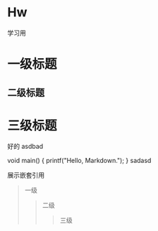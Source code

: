 # Hw
学习用
# 一级标题
## 二级标题


三级标题
=

好的 asdbad   
   
void main()
{
printf("Hello, Markdown.");
}
sadasd
  
展示嵌套引用
>一级
>>二级
>>>三级
